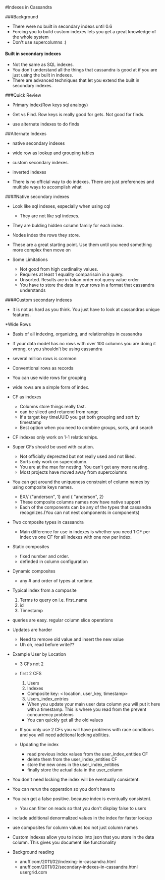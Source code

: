 #Indexes in Cassandra

###Background
* There were no built in secondary indexs until 0.6
* Forcing you to build custom indexes lets you get a great knowledge of
  the whole system
* Don't use supercolumns :)

#### Built in secondary indexes
* Not the same as SQL indexes. 
* You don't understand all the things that cassandra is good at if you
  are just using the built in indexes. 
* There are advanced techniques that let you extend the built in
  secondary indexes. 

###Quick Review
* Primary index(Row keys sql analogy)
* Get vs Find. Row keys is really good for gets. Not good for finds. 

* use alternate indexes to do finds


##Alternate Indexes

* native secondary indexes
* wide row as lookup and grouping tables
* custom secondary indexes.
* inverted indexes

* There is no official way to do indexes. There are just preferences and
  multiple ways to accomplish what 

####Native secondary indexes
* Look like sql indexes, especially when using cql
  * They are not like sql indexes. 
* They are bulding hidden column family for each index.
* Nodes index the rows they store. 
* These are a great starting point. Use them until you need something
  more complex then move on

* Some Limitations
  * Not good from high cardinality values. 
  * Requires at least 1 equality comparisoin in a query. 
  * Unsorted. Results are in tokan order not query value order
  * You have to store the data in your rows in a format that cassandra
    understands

####Custom secondary indexes
* It is not as hard as you think. You just have to look at cassandras
  unique features. 

*Wide Rows
  * Basis of all indexing, organizing, and relationships in cassandra
  * If your data model has no rows with over 100 columns you are doing
    it wrong, or you shouldn't be using cassandra
  * several million rows is common

* Conventional rows as records

* You can use wide rows for grouping
* wide rows are a simple form of index.

* CF as indexes
  * Columns store things really fast. 
  * can be sliced and returend from range
  * If a target key timeUUID you get both grouping and sort by timestamp
  * Best option when you need to combine groups, sorts, and search

* CF indexes only work on 1-1 relationships.

* Super CFs should be used with caution. 
  * Not officially deprected but not really used and not liked.
  * Sorts only work on supercolumn. 
  * You are at the max for nesting. You can't get any more nesting. 
  * Most projects have moved away from supercolumns

* You can get around the uniqueness constraint of column names by using
  composite keys names.
  * EX// {"anderson", 1} and { "anderson", 2}
  * These composite columns names now have native support
  * Each of the components can be any of the types that cassandra
    recognizes.(You can not nest components in components)
  
* Two composite types in cassandra
  * Main difference for use in indexes is whether you need 1 CF per
    index vs one CF for all indexes with one row per index.

* Static composites
  * fixed number and order. 
  * definded in column configuration

* Dynamic composites
  * any # and order of types at runtime. 

* Typical index from a composite
  1) Terms to query on i.e. first_name
  2) id
  3) Timestamp

* queries are easy. regular column slice operations
* Updates are harder
  * Need to remove old value and insert the new value
  * Uh oh, read before write??
  
* Example User by Location
  * 3 CFs not 2
  * first 2 CFS
    1) Users
    2) Indexes
      * Composite key: < location, user_key, timestamp> 
    3) Users_index_entries
      * When you update your main user data column you will put it here
        with a timestamp. This is where you read from the prevent
        concurrency problems
      * You can quickly get all the old values

  * If you only use 2 CFs you will have problems with race conditions
    and you will need additonal locking abilities. 

  * Updating the index
    * read previous index values from the user_index_entities CF
    * delete them from the user_index_entities CF
    * store the new ones in the user_index_entities
    * finally store the actual data in the user_column

* You don't need locking the index will be eventually consistent.
* You can rerun the opperation so you don't have to 
* You can get a false positive. because index is eventually consistent. 
  * You can filter on reads so that you don't display false to users

* include additional denormalized values in the index for faster lookup
* use composites for column values too not just column names

* Custom indexes allow you to index into json that you store in the data
  column. This gives you document like functionality

* Background reading
  * anuff.com/2011/02/indexing-in-cassandra.html
  * anuff.com/2011/02/secondary-indexes-in-cassandra.html
usergrid.com
